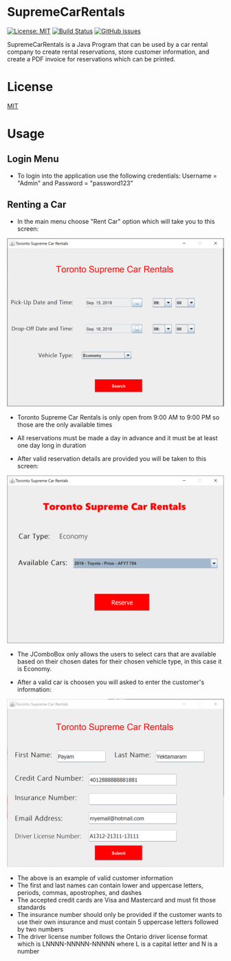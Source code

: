 # SupremeCarRentals 
[![License: MIT](https://img.shields.io/badge/License-MIT-yellow.svg)](https://opensource.org/licenses/MIT) [![Build Status](https://travis-ci.com/payamyek/SupremeCarRentals.svg?branch=master)](https://travis-ci.com/payamyek/SupremeCarRentals) [![GitHub issues](https://img.shields.io/github/issues/Naereen/StrapDown.js.svg)](https://github.com/payamyek/SupremeCarRentals/issues)

SupremeCarRentals is a Java Program that can be used by a car rental company to create rental reservations, store customer information, and create a PDF invoice for reservations which can be printed.

# License
[MIT](https://github.com/payamyek/SupremeCarRentals/blob/master/LICENSE)


# Usage

## Login Menu

- To login into the application use the following credentials: Username = "Admin" and Password = "password123"

## Renting a Car

- In the main menu choose "Rent Car" option which will take you to this screen: 

![ScreenShot](Screenshots/RentCar.PNG)

- Toronto Supreme Car Rentals is only open from 9:00 AM to 9:00 PM so those are the only available times 
- All reservations must be made a day in advance and it must be at least one day long in duration

- After valid reservation details are provided you will be taken to this screen:

![ScreenShot](Screenshots/ChooseCar.PNG)

- The JComboBox only allows the users to select cars that are available based on their chosen dates for their chosen vehicle type, in this case it is Economy.

- After a valid car is choosen you will asked to enter the customer's information: 

![ScreenShot](Screenshots/CustomerInfo.PNG)

- The above is an example of valid customer information
- The first and last names can contain lower and uppercase letters, periods, commas, apostrophes, and dashes
- The accepted credit cards are Visa and Mastercard and must fit those standards
- The insurance number should only be provided if the customer wants to use their own insurance and must contain 5 uppercase letters followed by two numbers
- The driver license number follows the Ontario driver license format which is LNNNN-NNNNN-NNNNN where L is a capital letter and N is a number

